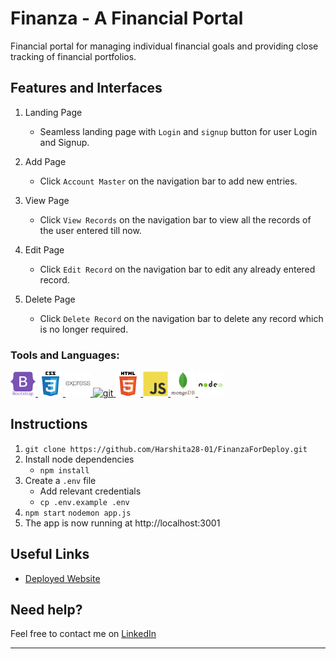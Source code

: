 # Finanza - A Financial Portal

Financial portal for managing individual financial goals and providing close tracking of financial portfolios.

## Features and Interfaces

1. Landing Page
   - Seamless landing page with `Login` and `signup` button for user Login and Signup.
   
2. Add Page
   - Click `Account Master` on the navigation bar to add new entries.

3. View Page
   - Click `View Records` on the navigation bar to view all the records of the user entered till now.

4. Edit Page
   - Click `Edit Record` on the navigation bar to edit any already entered record.

6. Delete Page 
   - Click `Delete Record` on the navigation bar to delete any record which is no longer required.

### Tools and Languages: 
<p align="left"> <a href="https://getbootstrap.com" target="_blank"> <img src="https://raw.githubusercontent.com/devicons/devicon/master/icons/bootstrap/bootstrap-plain-wordmark.svg" alt="bootstrap" width="40" height="40"/> </a> <a href="https://www.w3schools.com/css/" target="_blank"> <img src="https://raw.githubusercontent.com/devicons/devicon/master/icons/css3/css3-original-wordmark.svg" alt="css3" width="40" height="40"/> </a> <a href="https://expressjs.com" target="_blank"> <img src="https://raw.githubusercontent.com/devicons/devicon/master/icons/express/express-original-wordmark.svg" alt="express" width="40" height="40"/> </a> <a href="https://git-scm.com/" target="_blank"> <img src="https://www.vectorlogo.zone/logos/git-scm/git-scm-icon.svg" alt="git" width="40" height="40"/> </a> <a href="https://heroku.com" target="_blank"> <a href="https://www.w3.org/html/" target="_blank"> <img src="https://raw.githubusercontent.com/devicons/devicon/master/icons/html5/html5-original-wordmark.svg" alt="html5" width="40" height="40"/> </a> <a href="https://developer.mozilla.org/en-US/docs/Web/JavaScript" target="_blank"> <img src="https://raw.githubusercontent.com/devicons/devicon/master/icons/javascript/javascript-original.svg" alt="javascript" width="40" height="40"/> </a> <a href="https://www.mongodb.com/" target="_blank"> <img src="https://raw.githubusercontent.com/devicons/devicon/master/icons/mongodb/mongodb-original-wordmark.svg" alt="mongodb" width="40" height="40"/> </a> <a href="https://nodejs.org" target="_blank"> <img src="https://raw.githubusercontent.com/devicons/devicon/master/icons/nodejs/nodejs-original-wordmark.svg" alt="nodejs" width="40" height="40"/> </a> </p>

## Instructions


1. `git clone https://github.com/Harshita28-01/FinanzaForDeploy.git` 
2. Install node dependencies 
   - `npm install`
3. Create a `.env` file 
   - Add relevant credentials
   - `cp .env.example .env` 
4. `npm start`
   `nodemon app.js`
5. The app is now running at http://localhost:3001


## Useful Links

- [Deployed Website](https://finanza-cs07f2yrf-harshita28-01.vercel.app/)

## Need help?

Feel free to contact me on [LinkedIn](https://www.linkedin.com/in/harshita-varshney2801/) 

---------

